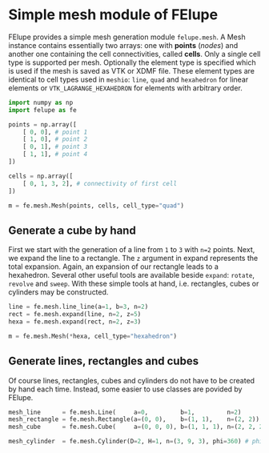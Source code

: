 # Simple mesh module of FElupe

FElupe provides a simple mesh generation module `felupe.mesh`. A Mesh instance contains essentially two arrays: one with **points** (*nodes*) and another one containing the cell connectivities, called **cells**. Only a single cell type is supported per mesh. Optionally the element type is specified which is used if the mesh is saved as VTK or XDMF file. These element types are identical to cell types used in `meshio`: `line`, `quad` and `hexahedron` for linear elements or `VTK_LAGRANGE_HEXAHEDRON` for elements with arbitrary order.

```python
import numpy as np
import felupe as fe

points = np.array([
    [ 0, 0], # point 1
    [ 1, 0], # point 2
    [ 0, 1], # point 3
    [ 1, 1], # point 4
])

cells = np.array([
    [ 0, 1, 3, 2], # connectivity of first cell
])

m = fe.mesh.Mesh(points, cells, cell_type="quad")
```

## Generate a cube by hand
First we start with the generation of a line from `1` to `3` with `n=2` points. Next, we expand the line to a rectangle. The `z` argument in expand represents the total expansion. Again, an expansion of our rectangle leads to a hexahedron. Several other useful tools are available beside `expand`: `rotate`, `revolve` and `sweep`. With these simple tools at hand, i.e. rectangles, cubes or cylinders may be constructed.

```python
line = fe.mesh.line_line(a=1, b=3, n=2)
rect = fe.mesh.expand(line, n=2, z=5)
hexa = fe.mesh.expand(rect, n=2, z=3)

m = fe.mesh.Mesh(*hexa, cell_type="hexahedron")
```

## Generate lines, rectangles and cubes
Of course lines, rectangles, cubes and cylinders do not have to be created by hand each time. Instead, some easier to use classes are povided by FElupe.

```python
mesh_line      = fe.mesh.Line(     a=0,         b=1,         n=2)
mesh_rectangle = fe.mesh.Rectangle(a=(0, 0),    b=(1, 1),    n=(2, 2))
mesh_cube      = fe.mesh.Cube(     a=(0, 0, 0), b=(1, 1, 1), n=(2, 2, 2))

mesh_cylinder  = fe.mesh.Cylinder(D=2, H=1, n=(3, 9, 3), phi=360) # phi in degree
```